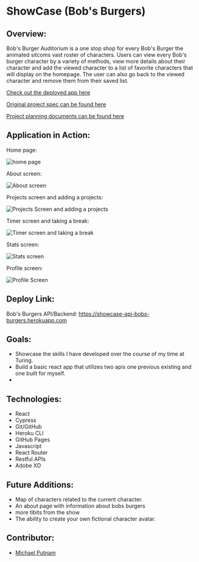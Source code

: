 # ShowCase (Bob's Burgers)

## Overview:

Bob's Burger Auditorium is a one stop shop for every Bob's Burger the animated sitcoms vast roster of characters. Users can view every Bob's burger character by a variety of methods, view more details about their character and add the viewed character to a list of favorite characters that will display on the homepage. The user can also go back to the viewed character and remove them from their saved list. 

[Check out the deployed app here]()

[Original project spec can be found here](https://xd.adobe.com/view/9b29b218-d9e7-45e1-a65a-cb60005195d8-ce7a/)

[Project planning documents can be found here](https://xd.adobe.com/view/39e8e747-c133-4067-80a9-44808f3b8027-6cbb/)

## Application in Action:

Home page:

![home page](https://media.giphy.com/media/gIxvDMoJAIfpGEqMRL/giphy.gif)

About screen:

![About screen](https://media.giphy.com/media/kWFh3iPyYeJoZGKXWS/giphy.gif)

Projects screen and adding a projects:

![Projects Screen and adding a projects](https://media.giphy.com/media/Ywerw5wjGN9aOYQK5N/giphy.gif)

Timer screen and taking a break:

![Timer screen and taking a break](https://media.giphy.com/media/ZhTHbhwjDhxAhFF8dQ/giphy.gif)

Stats screen:

![Stats screen](https://media.giphy.com/media/2DmhnKhv3G9yekyfct/giphy.gif)

Profile screen:

![Profile Screen](https://media.giphy.com/media/wmm7jREApFfhLmjJQh/giphy.gif)

## Deploy Link:


Bob's Burgers API/Backend: https://showcase-api-bobs-burgers.herokuapp.com

## Goals:

- Showcase the skills I have developed over the course of my time at Turing.
- Build a basic react app that utilizes two apis one previous existing and one built for myself. 
- 

## Technologies:

- React
- Cypress
- Git/GitHub
- Heroku CLI
- GitHub Pages
- Javascript
- React Router
- Restful APIs
- Adobe XD


## Future Additions:

- Map of characters related to the current character. 
- An about page with information about bobs burgers
- more tibits from the show
- The ability to create your own fictional character avatar.

## Contributor:

- [Michael Putnam](https://github.com/michaelputnam67)

